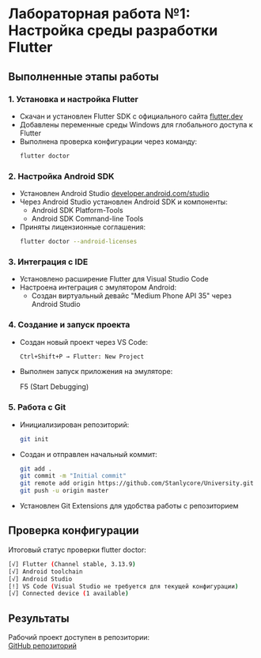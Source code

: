 # Лабораторная работа №1: Настройка среды разработки Flutter

## Выполненные этапы работы

### 1. Установка и настройка Flutter
- Скачан и установлен Flutter SDK с официального сайта [flutter.dev](https://docs.flutter.dev/get-started/install)
- Добавлены переменные среды Windows для глобального доступа к Flutter
- Выполнена проверка конфигурации через команду:
  ```bash
  flutter doctor
  ```

### 2. Настройка Android SDK
- Установлен Android Studio [developer.android.com/studio](https://developer.android.com/studio)
- Через Android Studio установлен Android SDK и компоненты:
  - Android SDK Platform-Tools
  - Android SDK Command-line Tools
- Приняты лицензионные соглашения:
  ```bash
  flutter doctor --android-licenses
  ```

### 3. Интеграция с IDE
- Установлено расширение Flutter для Visual Studio Code
- Настроена интеграция с эмулятором Android:
  - Создан виртуальный девайс "Medium Phone API 35" через Android Studio

### 4. Создание и запуск проекта
- Создан новый проект через VS Code:
  ```bash
  Ctrl+Shift+P → Flutter: New Project
  ```
- Выполнен запуск приложения на эмуляторе:
  
  F5 (Start Debugging)
  

### 5. Работа с Git
- Инициализирован репозиторий:
  ```bash
  git init
  ```
- Создан и отправлен начальный коммит:
  ```bash
  git add .
  git commit -m "Initial commit"
  git remote add origin https://github.com/Stanlycore/University.git
  git push -u origin master
  ```
- Установлен Git Extensions для удобства работы с репозиторием

## Проверка конфигурации
Итоговый статус проверки flutter doctor:
```bash
[√] Flutter (Channel stable, 3.13.9)
[√] Android toolchain
[√] Android Studio
[!] VS Code (Visual Studio не требуется для текущей конфигурации)
[√] Connected device (1 available)
```

## Результаты
Рабочий проект доступен в репозитории:  
[GitHub репозиторий](https://github.com/DvornikovDV/Study/edit/main/MA/first_lab)
